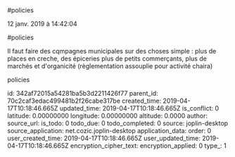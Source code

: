 #policies

12 janv. 2019 à 14:42:04

\#policies

Il faut faire des cqmpagnes municipales sur des choses simple : plus de
places en creche, des épiceries plus de petits commerçants, plus de
marchés et d\'organicité (règlementation assouplie pour activité chaira)

policies


id: 342af72015a54281ba5b3d2211426f77
parent_id: 70c2caf3edac499481b2f26cabe317be
created_time: 2019-04-17T10:18:46.665Z
updated_time: 2019-04-17T10:18:46.665Z
is_conflict: 0
latitude: 0.00000000
longitude: 0.00000000
altitude: 0.0000
author: 
source_url: 
is_todo: 0
todo_due: 0
todo_completed: 0
source: joplin-desktop
source_application: net.cozic.joplin-desktop
application_data: 
order: 0
user_created_time: 2019-04-17T10:18:46.665Z
user_updated_time: 2019-04-17T10:18:46.665Z
encryption_cipher_text: 
encryption_applied: 0
type_: 1